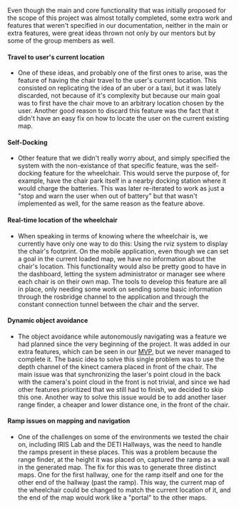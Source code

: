 Even though the main and core functionality that was initially proposed for the scope of this project was almost totally completed, some extra work and features that weren't specified in our documentation, neither in the main or extra features, were great ideas thrown not only by our mentors but by some of the group members as well.  

#### Travel to user's current location
 * One of these ideas, and probably one of the first ones to arise, was the feature of having the chair travel to the user's current location. This consisted on replicating the idea of an uber or a taxi, but it was lately discarded, not because of it's complexity but because our main goal was to first have the chair move to an arbitrary location chosen by the user. Another good reason to discard this feature was the fact that it didn't have an easy fix on how to locate the user on the current existing map.

#### Self-Docking
 * Other feature that we didn't really worry about, and simply specified the system with the non-existance of that specific feature, was the self-docking feature for the wheelchair. This would serve the purpose of, for example, have the chair park itself in a nearby docking station where it would charge the batteries. This was later re-iterated to work as just a "stop and warn the user when out of battery" but that wasn't implemented as well, for the same reason as the feature above.

 #### Real-time location of the wheelchair
 * When speaking in terms of knowing where the wheelchair is, we currently have only one way to do this: Using the rviz system to display the chair's footprint. On the mobile application, even though we can set a goal in the current loaded map, we have no information about the chair's location. This functionality would also be pretty good to have in the dashboard, letting the system administrator or manager see where each chair is on their own map. The tools to develop this feature are all in place, only needing some work on sending some basic information through the rosbridge channel to the application and through the constant connection tunnel between the chair and the server.

 #### Dynamic object avoidance
 * The object avoidance while autonomously navigating was a feature we had planned since the very beginning of the project. It was added in our extra features, which can be seen in our [MVP](team/deliv.md), but we never managed to complete it. The basic idea to solve this single problem was to use the depth channel of the kinect camera placed in front of the chair. The main issue was that synchronizing the laser's point cloud in the back with the camera's point cloud in the front is not trivial, and since we had other features prioritized that we still had to finish, we decided to skip this one. Another way to solve this issue would be to add another laser range finder, a cheaper and lower distance one, in the front of the chair.

 #### Ramp issues on mapping and navigation

 * One of the challenges on some of the environments we tested the chair on, including IRIS Lab and the DETI Hallways, was the need to handle the ramps present in these places. This was a problem because the range finder, at the height it was placed on, captured the ramp as a wall in the generated map. The fix for this was to generate three distinct maps. One for the first hallway, one for the ramp itself and one for the other end of the hallway (past the ramp). This way, the current map of the wheelchair could be changed to match the current location of it, and the end of the map would work like a "portal" to the other maps.


